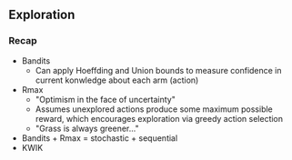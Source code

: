 ## Exploration

### Recap
- Bandits
    - Can apply Hoeffding and Union bounds to measure confidence in current konwledge about each arm (action)
- Rmax
    - "Optimism in the face of uncertainty"
    - Assumes unexplored actions produce some maximum possible reward, which encourages exploration via greedy action selection
    - "Grass is always greener..."
- Bandits + Rmax = stochastic + sequential 
- KWIK
